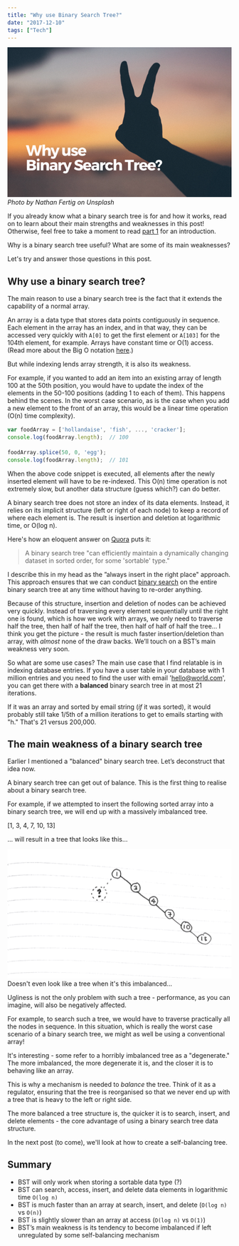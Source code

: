 ```yaml
---
title: "Why use Binary Search Tree?"
date: "2017-12-10"
tags: ["Tech"]
---
```


![why use binary search tree banner with peace hand sign](images/BSP-why-use-binary-search-tree.png)
_Photo by Nathan Fertig on Unsplash_

If you already know what a binary search tree is for and how it works, read on to learn about their main strengths and weaknesses in this post! Otherwise, feel free to take a moment to read [part 1](/2017-12-03-binary-search-tree-explained/) for an introduction.

Why is a binary search tree useful? What are some of its main weaknesses?

Let's try and answer those questions in this post.
## Why use a binary search tree?

The main reason to use a binary search tree is the fact that it extends the capability of a normal array.

An array is a data type that stores data points contiguously in sequence. Each element in the array has an index, and in that way, they can be accessed very quickly with `A[0]` to get the first element or `A[103]` for the 104th element, for example. Arrays have constant time or O(1) access. (Read more about the Big O notation [here](/2017-11-15-algorithm-time-complexity-big-o-notation/).)

But while indexing lends array strength, it is also its weakness.

For example, if you wanted to add an item into an existing array of length 100 at the 50th position, you would have to update the index of the elements in the 50-100 positions (adding 1 to each of them). This happens behind the scenes. In the worst case scenario, as is the case when you add a new element to the front of an array, this would be a linear time operation (O(n) time complexity).

```js
var foodArray = ['hollandaise', 'fish', ..., 'cracker'];
console.log(foodArray.length);  // 100

foodArray.splice(50, 0, 'egg');
console.log(foodArray.length);  // 101
```

When the above code snippet is executed, all elements after the newly inserted element will have to be re-indexed. This O(n) time operation is not extremely slow, but another data structure (guess which?) can do better.

A binary search tree does not store an index of its data elements. Instead, it relies on its implicit structure (left or right of each node) to keep a record of where each element is. The result is insertion and deletion at logarithmic time, or O(log n).

Here's how an eloquent answer on [Quora](https://www.quora.com/What-are-some-practical-applications-of-binary-search-trees/answer/Eugene-Yarovoi?srid=pJ7U) puts it:

> A binary search tree "can efficiently maintain a dynamically changing dataset in sorted order, for some 'sortable' type."

I describe this in my head as the ”always insert in the right place" approach. This approach ensures that we can conduct [binary search](/2017-11-22-binary-search-explained/) on the entire binary search tree at any time without having to re-order anything.

Because of this structure, insertion and deletion of nodes can be achieved very quickly. Instead of traversing every element sequentially until the right one is found, which is how we work with arrays, we only need to traverse half the tree, then half of half the tree, then half of half of half the tree... I think you get the picture - the result is much faster insertion/deletion than array, with _almost_ none of the draw backs. We’ll touch on a BST’s main weakness very soon.

So what are some use cases? The main use case that I find relatable is in indexing database entries. If you have a user table in your database with 1 million entries and you need to find the user with email 'hello@world.com', you can get there with a **balanced** binary search tree in at most 21 iterations.

If it was an array and sorted by email string (_if_ it was sorted), it would probably still take 1/5th of a million iterations to get to emails starting with "h." That's 21 versus 200,000.

## The main weakness of a binary search tree

Earlier I mentioned a "balanced" binary search tree. Let’s deconstruct that idea now.

A binary search tree can get out of balance. This is the first thing to realise about a binary search tree.

For example, if we attempted to insert the following sorted array into a binary search tree, we will end up with a massively imbalanced tree.

[1, 3, 4, 7, 10, 13]

… will result in a tree that looks like this…

![imbalanced binary search tree](images/BSP-imbalanced-binary-search-tree-2-1024x588.png) Doesn't even look like a tree when it's this imbalanced...

Ugliness is not the only problem with such a tree - performance, as you can imagine, will also be negatively affected.

For example, to search such a tree, we would have to traverse practically all the nodes in sequence. In this situation, which is really the worst case scenario of a binary search tree, we might as well be using a conventional array!

It's interesting - some refer to a horribly imbalanced tree as a "degenerate." The more imbalanced, the more degenerate it is, and the closer it is to behaving like an array.

This is why a mechanism is needed to _balance_ the tree. Think of it as a regulator, ensuring that the tree is reorganised so that we never end up with a tree that is heavy to the left or right side.

The more balanced a tree structure is, the quicker it is to search, insert, and delete elements - the core advantage of using a binary search tree data structure.

In the next post (to come), we'll look at how to create a self-balancing tree.

## Summary

- BST will only work when storing a sortable data type (?)
- BST can search, access, insert, and delete data elements in logarithmic time `O(log n)`
- BST is much faster than an array at search, insert, and delete (`O(log n)` vs `O(n)`)
- BST is slightly slower than an array at access (`O(log n)` vs `O(1)`)
- BST’s main weakness is its tendency to become imbalanced if left unregulated by some self-balancing mechanism
